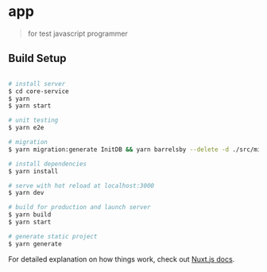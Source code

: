 # app

> for test javascript programmer

## Build Setup

```bash

# install server
$ cd core-service
$ yarn
$ yarn start

# unit testing
$ yarn e2e

# migration
$ yarn migration:generate InitDB && yarn barrelsby --delete -d ./src/migrations

# install dependencies
$ yarn install

# serve with hot reload at localhost:3000
$ yarn dev

# build for production and launch server
$ yarn build
$ yarn start

# generate static project
$ yarn generate
```

For detailed explanation on how things work, check out [Nuxt.js docs](https://nuxtjs.org).
